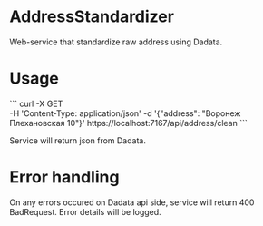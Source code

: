 # AddressStandardizer

Web-service that standardize raw address using Dadata.

# Usage

\```
curl -X GET \
   -H 'Content-Type: application/json'
   -d '{"address": "Воронеж Плехановская 10"}'
   https://localhost:7167/api/address/clean
\```

Service will return json from Dadata.

# Error handling

On any errors occured on Dadata api side, service will return 400 BadRequest. Error details will be logged.
